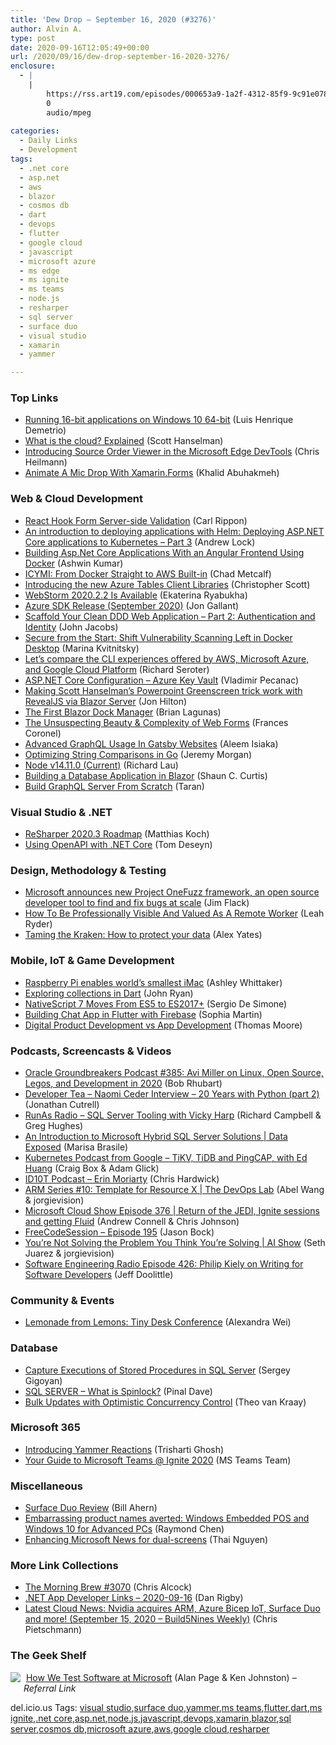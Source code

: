```yaml
---
title: 'Dew Drop – September 16, 2020 (#3276)'
author: Alvin A.
type: post
date: 2020-09-16T12:05:49+00:00
url: /2020/09/16/dew-drop-september-16-2020-3276/
enclosure:
  - |
    |
        https://rss.art19.com/episodes/000653a9-1a2f-4312-85f9-9c91e078bbdd.mp3
        0
        audio/mpeg
        
categories:
  - Daily Links
  - Development
tags:
  - .net core
  - asp.net
  - aws
  - blazor
  - cosmos db
  - dart
  - devops
  - flutter
  - google cloud
  - javascript
  - microsoft azure
  - ms edge
  - ms ignite
  - ms teams
  - node.js
  - resharper
  - sql server
  - surface duo
  - visual studio
  - xamarin
  - yammer

---
```

### <a name="top"></a>Top Links

  * <a href="https://techcommunity.microsoft.com/t5/windows-dev-appconsult/running-16-bit-applications-on-windows-10-64-bit/ba-p/1671418?WT.mc_id=DOP-MVP-4025064" target="_blank" rel="noopener noreferrer">Running 16-bit applications on Windows 10 64-bit</a> (Luis Henrique Demetrio)
  * <a href="http://feeds.hanselman.com/~/635612521/0/scotthanselman~What-is-the-cloud-Explained.aspx" target="_blank" rel="noopener noreferrer">What is the cloud? Explained</a> (Scott Hanselman)
  * <a href="https://blogs.windows.com/msedgedev/2020/09/15/source-order-viewer-edge-devtools/?WT.mc_id=WD-MVP-4025064" target="_blank" rel="noopener noreferrer">Introducing Source Order Viewer in the Microsoft Edge DevTools</a> (Chris Heilmann)
  * <a href="https://khalidabuhakmeh.com/animate-a-mic-drop-with-xamarin-dot-forms" target="_blank" rel="noopener noreferrer">Animate A Mic Drop With Xamarin.Forms</a> (Khalid Abuhakmeh)



### <a name="web"></a>Web & Cloud Development

  * <a href="https://www.carlrippon.com/react-hook-form-server-validation/" target="_blank" rel="noopener noreferrer">React Hook Form Server-side Validation</a> (Carl Rippon)
  * <a href="https://andrewlock.net/deploying-asp-net-core-applications-to-kubernetes-part-3-deploying-applications-with-helm/" target="_blank" rel="noopener noreferrer">An introduction to deploying applications with Helm: Deploying ASP.NET Core applications to Kubernetes &#8211; Part 3</a> (Andrew Lock)
  * <a href="https://medium.com/swlh/building-asp-net-core-applications-with-an-angular-frontend-using-docker-de504ff5efe7?source=rss----f5af2b715248---4" target="_blank" rel="noopener noreferrer">Building Asp.Net Core Applications With an Angular Frontend Using Docker</a> (Ashwin Kumar)
  * <a href="https://www.docker.com/blog/icymi-from-docker-straight-to-aws-built-in/" target="_blank" rel="noopener noreferrer">ICYMI: From Docker Straight to AWS Built-in</a> (Chad Metcalf)
  * <a href="https://devblogs.microsoft.com/azure-sdk/azure-tables-client-libraries/?WT.mc_id=DOP-MVP-4025064" target="_blank" rel="noopener noreferrer">Introducing the new Azure Tables Client Libraries</a> (Christopher Scott)
  * <a href="https://blog.jetbrains.com/webstorm/2020/09/webstorm-2020-2-2/" target="_blank" rel="noopener noreferrer">WebStorm 2020.2.2 Is Available</a> (Ekaterina Ryabukha)
  * <a href="https://devblogs.microsoft.com/azure-sdk/azure-sdk-release-september-2020/?WT.mc_id=DOP-MVP-4025064" target="_blank" rel="noopener noreferrer">Azure SDK Release (September 2020)</a> (Jon Gallant)
  * <a href="https://blog.jacobsdata.com/2020/09/15/scaffold-your-clean-ddd-web-application-part-2-authentication-and-identity" target="_blank" rel="noopener noreferrer">Scaffold Your Clean DDD Web Application &#8211; Part 2: Authentication and Identity</a> (John Jacobs)
  * <a href="https://www.docker.com/blog/secure-from-the-start-shift-vulnerability-scanning-left-in-docker-desktop/" target="_blank" rel="noopener noreferrer">Secure from the Start: Shift Vulnerability Scanning Left in Docker Desktop</a> (Marina Kvitnitsky)
  * <a href="http://seroter.com/2020/09/15/lets-compare-the-cli-experiences-offered-by-aws-microsoft-azure-and-google-cloud-platform/" target="_blank" rel="noopener noreferrer">Let’s compare the CLI experiences offered by AWS, Microsoft Azure, and Google Cloud Platform</a> (Richard Seroter)
  * <a href="https://code-maze.com/aspnet-configuration-azure-key-vault/" target="_blank" rel="noopener noreferrer">ASP.NET Core Configuration – Azure Key Vault</a> (Vladimir Pecanac)
  * <a href="https://jonhilton.net/obs-revealjs-greenscreen/" target="_blank" rel="noopener noreferrer">Making Scott Hanselman&#8217;s Powerpoint Greenscreen trick work with RevealJS via Blazor Server</a> (Jon Hilton)
  * <a href="https://brianlagunas.com/the-first-blazor-dock-manager/" target="_blank" rel="noopener noreferrer">The First Blazor Dock Manager</a> (Brian Lagunas)
  * <a href="https://slack.engineering/the-unsuspecting-beauty-complexity-of-web-forms/?utm_source=rss&utm_medium=rss&utm_campaign=the-unsuspecting-beauty-complexity-of-web-forms" target="_blank" rel="noopener noreferrer">The Unsuspecting Beauty & Complexity of Web Forms</a> (Frances Coronel)
  * <a href="https://smashingmagazine.com/2020/09/advanced-graphql-usage-gatsby-websites/" target="_blank" rel="noopener noreferrer">Advanced GraphQL Usage In Gatsby Websites</a> (Aleem Isiaka)
  * <a href="http://feedproxy.google.com/~r/geekswithblogs/~3/54mxbWcvSJ8/optimizing-string-comparisons-in-go.aspx" target="_blank" rel="noopener noreferrer">Optimizing String Comparisons in Go</a> (Jeremy Morgan)
  * <a href="https://nodejs.org/en/blog/release/v14.11.0" target="_blank" rel="noopener noreferrer">Node v14.11.0 (Current)</a> (Richard Lau)
  * <a href="https://www.codeproject.com/Articles/5279559/Building-a-Database-Application-in-Blazor" target="_blank" rel="noopener noreferrer">Building a Database Application in Blazor</a> (Shaun C. Curtis)
  * <a href="https://codeburst.io/build-a-graphql-server-with-node-js-apollo-server-cbd1a3eebbee?source=rss----61061eb0c96b---4" target="_blank" rel="noopener noreferrer">Build GraphQL Server From Scratch</a> (Taran)



### <a name="dotnet"></a>Visual Studio & .NET

  * <a href="https://blog.jetbrains.com/dotnet/2020/09/15/resharper-2020-3-roadmap/" target="_blank" rel="noopener noreferrer">ReSharper 2020.3 Roadmap</a> (Matthias Koch)
  * <a href="https://developers.redhat.com/blog/2020/09/16/using-openapi-with-net-core/" target="_blank" rel="noopener noreferrer">Using OpenAPI with .NET Core</a> (Tom Deseyn)



### <a name="design"></a>Design, Methodology & Testing

  * <a href="https://www.microsoft.com/security/blog/2020/09/15/microsoft-onefuzz-framework-open-source-developer-tool-fix-bugs/" target="_blank" rel="noopener noreferrer">Microsoft announces new Project OneFuzz framework, an open source developer tool to find and fix bugs at scale</a> (Jim Flack)
  * <a href="https://blog.trello.com/visible-and-valued-remote-worker" target="_blank" rel="noopener noreferrer">How To Be Professionally Visible And Valued As A Remote Worker</a> (Leah Ryder)
  * <a href="http://feedproxy.google.com/~r/OctopusDeploy/~3/oLfLvSpjc7I/tame-the-kraken-protect-your-data" target="_blank" rel="noopener noreferrer">Taming the Kraken: How to protect your data</a> (Alex Yates)



### <a name="mobile"></a>Mobile, IoT & Game Development

  * <a href="https://www.raspberrypi.org/blog/raspberry-pi-enables-worlds-smallest-imac/" target="_blank" rel="noopener noreferrer">Raspberry Pi enables world’s smallest iMac</a> (Ashley Whittaker)
  * <a href="https://medium.com/dartlang/exploring-collections-in-dart-f66b6a02d0b1?source=rss----23738d481ce8---4" target="_blank" rel="noopener noreferrer">Exploring collections in Dart</a> (John Ryan)
  * <a href="https://www.infoq.com/news/2020/09/nativescript-7-released/?utm_campaign=infoq_content&utm_source=infoq&utm_medium=feed&utm_term=global" target="_blank" rel="noopener noreferrer">NativeScript 7 Moves From ES5 to ES2017+</a> (Sergio De Simone)
  * <a href="https://medium.com/flutter-community/building-chat-app-in-flutter-with-firebase-888b6222fe20?source=rss----86fb29d7cc6a---4" target="_blank" rel="noopener noreferrer">Building Chat App in Flutter with Firebase</a> (Sophia Martin)
  * <a href="https://www.bignerdranch.com/blog/digital-product-development-vs-app-development/" target="_blank" rel="noopener noreferrer">Digital Product Development vs App Development</a> (Thomas Moore)



### <a name="podcasts"></a>Podcasts, Screencasts & Videos

  * <a href="http://feedproxy.google.com/~r/OtnArch2Arch/~3/ZhL58fEeVuQ/" target="_blank" rel="noopener noreferrer">Oracle Groundbreakers Podcast #385: Avi Miller on Linux, Open Source, Legos, and Development in 2020</a> (Bob Rhubart)
  * <a href="https://developertea.simplecast.com/episodes/naomi-ceder-interview-20-years-with-python-part-2-4aLE98KP" target="_blank" rel="noopener noreferrer">Developer Tea &#8211; Naomi Ceder Interview &#8211; 20 Years with Python (part 2)</a> (Jonathan Cutrell)
  * <a href="http://feedproxy.google.com/~r/RunaAsRadioWma/~3/6P9M0ynIdOM/default.aspx" target="_blank" rel="noopener noreferrer">RunAs Radio &#8211; SQL Server Tooling with Vicky Harp</a> (Richard Campbell & Greg Hughes)
  * <a href="https://channel9.msdn.com/Shows/Data-Exposed/An-Introduction-to-Microsoft-Hybrid-SQL-Server-Solutions?WT.mc_id=DOP-MVP-4025064" target="_blank" rel="noopener noreferrer">An Introduction to Microsoft Hybrid SQL Server Solutions | Data Exposed</a> (Marisa Brasile)
  * <a href="https://kubernetespodcast.com/episode/121-tikv-tidb-and-pingcap/" target="_blank" rel="noopener noreferrer">Kubernetes Podcast from Google &#8211; TiKV, TiDB and PingCAP, with Ed Huang</a> (Craig Box & Adam Glick)
  * <a href="https://rss.art19.com/episodes/000653a9-1a2f-4312-85f9-9c91e078bbdd.mp3" target="_blank" rel="noopener noreferrer">ID10T Podcast &#8211; Erin Moriarty</a> (Chris Hardwick)
  * <a href="https://channel9.msdn.com/Shows/DevOps-Lab/ARM-Series-10-Template-for-Resource-X?WT.mc_id=DOP-MVP-4025064" target="_blank" rel="noopener noreferrer">ARM Series #10: Template for Resource X | The DevOps Lab</a> (Abel Wang & jorgievision)
  * <a href="http://feeds.microsoftcloudshow.com/~r/microsoftcloudshowepisodes/~3/Eczn3WoDmOE/" target="_blank" rel="noopener noreferrer">Microsoft Cloud Show Episode 376 | Return of the JEDI, Ignite sessions and getting Fluid</a> (Andrew Connell & Chris Johnson)
  * <a href="http://www.youtube.com/watch?v=8RfKrZV8ZmY" target="_blank" rel="noopener noreferrer">FreeCodeSession &#8211; Episode 195</a> (Jason Bock)
  * <a href="https://channel9.msdn.com/Shows/AI-Show/Youre-Not-Solving-the-Problem-You-Think-Youre-Solving?WT.mc_id=DOP-MVP-4025064" target="_blank" rel="noopener noreferrer">You&#8217;re Not Solving the Problem You Think You&#8217;re Solving | AI Show</a> (Seth Juarez & jorgievision)
  * <a href="https://www.se-radio.net/2020/09/episode-426-philip-kiely-on-writing-for-software-developers/" target="_blank" rel="noopener noreferrer">Software Engineering Radio Episode 426: Philip Kiely on Writing for Software Developers</a> (Jeff Doolittle)



### <a name="events"></a>Community & Events

  * <a href="https://engineering.atspotify.com/2020/09/15/lemonade-from-lemons-tiny-desk-conference/" target="_blank" rel="noopener noreferrer">Lemonade from Lemons: Tiny Desk Conference</a> (Alexandra Wei)



### <a name="sql"></a>Database

  * <a href="http://feedproxy.google.com/~r/MSSQLTips-LatestSqlServerTips/~3/bMJgFw92KGs/" target="_blank" rel="noopener noreferrer">Capture Executions of Stored Procedures in SQL Server</a> (Sergey Gigoyan)
  * <a href="https://blog.sqlauthority.com/2020/09/16/sql-server-what-is-spinlock/?utm_source=rss&utm_medium=rss&utm_campaign=sql-server-what-is-spinlock" target="_blank" rel="noopener noreferrer">SQL SERVER – What is Spinlock?</a> (Pinal Dave)
  * <a href="https://devblogs.microsoft.com/cosmosdb/bulk-updates-with-optimistic-concurrency-control/?WT.mc_id=DOP-MVP-4025064" target="_blank" rel="noopener noreferrer">Bulk Updates with Optimistic Concurrency Control</a> (Theo van Kraay)



### Microsoft 365<a name="sp"></a>

  * <a href="https://techcommunity.microsoft.com/t5/yammer-blog/introducing-yammer-reactions/ba-p/1649174?WT.mc_id=DOP-MVP-4025064" target="_blank" rel="noopener noreferrer">Introducing Yammer Reactions</a> (Trisharti Ghosh)
  * <a href="https://techcommunity.microsoft.com/t5/microsoft-teams-blog/your-guide-to-microsoft-teams-ignite-2020/ba-p/1655115?WT.mc_id=DOP-MVP-4025064" target="_blank" rel="noopener noreferrer">Your Guide to Microsoft Teams @ Ignite 2020</a> (MS Teams Team)



### <a name="misc"></a>Miscellaneous

  * <a href="https://codepunk.io/surface-duo-review/" target="_blank" rel="noopener noreferrer">Surface Duo Review</a> (Bill Ahern)
  * <a href="https://devblogs.microsoft.com/oldnewthing/20200915-00/?p=104220" target="_blank" rel="noopener noreferrer">Embarrassing product names averted: Windows Embedded POS and Windows 10 for Advanced PCs</a> (Raymond Chen)
  * <a href="https://devblogs.microsoft.com/surface-duo/enhance-microsoft-news-dual-screen/?WT.mc_id=DOP-MVP-4025064" target="_blank" rel="noopener noreferrer">Enhancing Microsoft News for dual-screens</a> (Thai Nguyen)



### <a name="links"></a>More Link Collections

  * <a href="http://feedproxy.google.com/~r/ReflectivePerspective/~3/GfROtksnd_A/" target="_blank" rel="noopener noreferrer">The Morning Brew #3070</a> (Chris Alcock)
  * <a href="https://links.danrigby.com/2020/09/app-developer-links-2020-09-16/" target="_blank" rel="noopener noreferrer">.NET App Developer Links &#8211; 2020-09-16</a> (Dan Rigby)
  * <a href="https://build5nines.com/latest-cloud-news-nvidia-acquires-arm-azure-bicep-iot-surface-duo-september-15-2020-build5nines-weekly/" target="_blank" rel="noopener noreferrer">Latest Cloud News: Nvidia acquires ARM, Azure Bicep IoT, Surface Duo and more! (September 15, 2020 – Build5Nines Weekly)</a> (Chris Pietschmann)



### <a name="shelf"></a>The Geek Shelf

<a href="https://www.amazon.com/dp/0735624259/?tag=amavin-20" target="_blank" rel="noopener noreferrer"><img decoding="async" align="left" style="margin: 0px 5px 10px 0px; border: 0px currentcolor; border-image: none; float: left; display: inline; background-image: none;" src="https://m.media-amazon.com/images/I/512LF9yYpVL._SS135_.jpg" border="0" /></a>&nbsp;<a href="https://www.amazon.com/dp/0735624259/?tag=amavin-20" target="_blank" rel="noopener noreferrer">How We Test Software at Microsoft</a> (Alan Page & Ken Johnston) _&#8211; Referral Link_





<div class="wlWriterEditableSmartContent" id="scid:77ECF5F8-D252-44F5-B4EB-D463C5396A79:574e0b93-6594-4b35-ac5d-8c8f87d582b4" style="margin: 0px; padding: 0px; float: none; display: inline;">
  del.icio.us Tags: <a href="http://del.icio.us/popular/visual+studio" rel="tag">visual studio</a>,<a href="http://del.icio.us/popular/surface+duo" rel="tag">surface duo</a>,<a href="http://del.icio.us/popular/yammer" rel="tag">yammer</a>,<a href="http://del.icio.us/popular/ms+teams" rel="tag">ms teams</a>,<a href="http://del.icio.us/popular/flutter" rel="tag">flutter</a>,<a href="http://del.icio.us/popular/dart" rel="tag">dart</a>,<a href="http://del.icio.us/popular/ms+ignite" rel="tag">ms ignite</a>,<a href="http://del.icio.us/popular/.net+core" rel="tag">.net core</a>,<a href="http://del.icio.us/popular/asp.net" rel="tag">asp.net</a>,<a href="http://del.icio.us/popular/node.js" rel="tag">node.js</a>,<a href="http://del.icio.us/popular/javascript" rel="tag">javascript</a>,<a href="http://del.icio.us/popular/devops" rel="tag">devops</a>,<a href="http://del.icio.us/popular/xamarin" rel="tag">xamarin</a>,<a href="http://del.icio.us/popular/blazor" rel="tag">blazor</a>,<a href="http://del.icio.us/popular/sql+server" rel="tag">sql server</a>,<a href="http://del.icio.us/popular/cosmos+db" rel="tag">cosmos db</a>,<a href="http://del.icio.us/popular/microsoft+azure" rel="tag">microsoft azure</a>,<a href="http://del.icio.us/popular/aws" rel="tag">aws</a>,<a href="http://del.icio.us/popular/google+cloud" rel="tag">google cloud</a>,<a href="http://del.icio.us/popular/resharper" rel="tag">resharper</a>
</div>